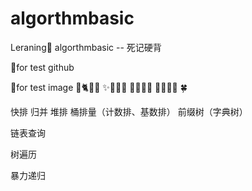 # algorthmbasic
Leraning🐷 algorthmbasic -- 死记硬背

🌲for test github

🌳for test image
🎄🐈🦑🐳  ✨🎇🎆🎈 🌮🥪🍒🥗 🍁🍃🌱🌸 🍀


快排 归并 堆排 桶排量（计数排、基数排） 前缀树（字典树）

链表查询

树遍历

暴力递归



